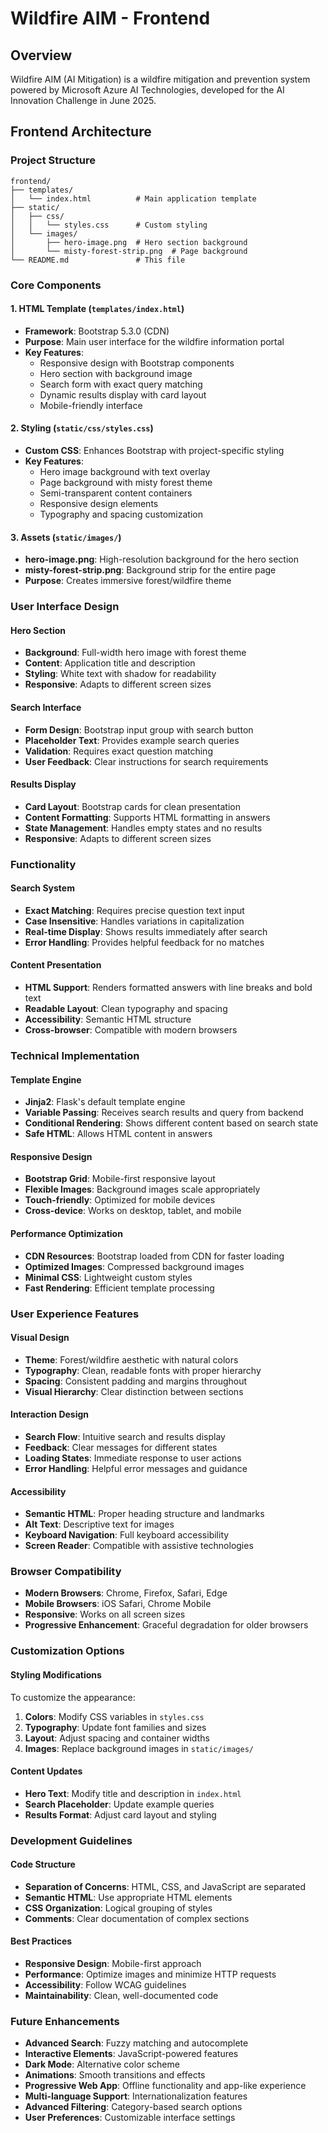 # Wildfire AIM - Frontend

## Overview
Wildfire AIM (AI Mitigation) is a wildfire mitigation and prevention system powered by Microsoft Azure AI Technologies, developed for the AI Innovation Challenge in June 2025.

## Frontend Architecture

### Project Structure
```
frontend/
├── templates/
│   └── index.html          # Main application template
├── static/
│   ├── css/
│   │   └── styles.css      # Custom styling
│   └── images/
│       ├── hero-image.png  # Hero section background
│       └── misty-forest-strip.png  # Page background
└── README.md               # This file
```

### Core Components

#### 1. HTML Template (`templates/index.html`)
- **Framework**: Bootstrap 5.3.0 (CDN)
- **Purpose**: Main user interface for the wildfire information portal
- **Key Features**:
  - Responsive design with Bootstrap components
  - Hero section with background image
  - Search form with exact query matching
  - Dynamic results display with card layout
  - Mobile-friendly interface

#### 2. Styling (`static/css/styles.css`)
- **Custom CSS**: Enhances Bootstrap with project-specific styling
- **Key Features**:
  - Hero image background with text overlay
  - Page background with misty forest theme
  - Semi-transparent content containers
  - Responsive design elements
  - Typography and spacing customization

#### 3. Assets (`static/images/`)
- **hero-image.png**: High-resolution background for the hero section
- **misty-forest-strip.png**: Background strip for the entire page
- **Purpose**: Creates immersive forest/wildfire theme

### User Interface Design

#### Hero Section
- **Background**: Full-width hero image with forest theme
- **Content**: Application title and description
- **Styling**: White text with shadow for readability
- **Responsive**: Adapts to different screen sizes

#### Search Interface
- **Form Design**: Bootstrap input group with search button
- **Placeholder Text**: Provides example search queries
- **Validation**: Requires exact question matching
- **User Feedback**: Clear instructions for search requirements

#### Results Display
- **Card Layout**: Bootstrap cards for clean presentation
- **Content Formatting**: Supports HTML formatting in answers
- **State Management**: Handles empty states and no results
- **Responsive**: Adapts to different screen sizes

### Functionality

#### Search System
- **Exact Matching**: Requires precise question text input
- **Case Insensitive**: Handles variations in capitalization
- **Real-time Display**: Shows results immediately after search
- **Error Handling**: Provides helpful feedback for no matches

#### Content Presentation
- **HTML Support**: Renders formatted answers with line breaks and bold text
- **Readable Layout**: Clean typography and spacing
- **Accessibility**: Semantic HTML structure
- **Cross-browser**: Compatible with modern browsers

### Technical Implementation

#### Template Engine
- **Jinja2**: Flask's default template engine
- **Variable Passing**: Receives search results and query from backend
- **Conditional Rendering**: Shows different content based on search state
- **Safe HTML**: Allows HTML content in answers

#### Responsive Design
- **Bootstrap Grid**: Mobile-first responsive layout
- **Flexible Images**: Background images scale appropriately
- **Touch-friendly**: Optimized for mobile devices
- **Cross-device**: Works on desktop, tablet, and mobile

#### Performance Optimization
- **CDN Resources**: Bootstrap loaded from CDN for faster loading
- **Optimized Images**: Compressed background images
- **Minimal CSS**: Lightweight custom styles
- **Fast Rendering**: Efficient template processing

### User Experience Features

#### Visual Design
- **Theme**: Forest/wildfire aesthetic with natural colors
- **Typography**: Clean, readable fonts with proper hierarchy
- **Spacing**: Consistent padding and margins throughout
- **Visual Hierarchy**: Clear distinction between sections

#### Interaction Design
- **Search Flow**: Intuitive search and results display
- **Feedback**: Clear messages for different states
- **Loading States**: Immediate response to user actions
- **Error Handling**: Helpful error messages and guidance

#### Accessibility
- **Semantic HTML**: Proper heading structure and landmarks
- **Alt Text**: Descriptive text for images
- **Keyboard Navigation**: Full keyboard accessibility
- **Screen Reader**: Compatible with assistive technologies

### Browser Compatibility
- **Modern Browsers**: Chrome, Firefox, Safari, Edge
- **Mobile Browsers**: iOS Safari, Chrome Mobile
- **Responsive**: Works on all screen sizes
- **Progressive Enhancement**: Graceful degradation for older browsers

### Customization Options

#### Styling Modifications
To customize the appearance:

1. **Colors**: Modify CSS variables in `styles.css`
2. **Typography**: Update font families and sizes
3. **Layout**: Adjust spacing and container widths
4. **Images**: Replace background images in `static/images/`

#### Content Updates
- **Hero Text**: Modify title and description in `index.html`
- **Search Placeholder**: Update example queries
- **Results Format**: Adjust card layout and styling

### Development Guidelines

#### Code Structure
- **Separation of Concerns**: HTML, CSS, and JavaScript are separated
- **Semantic HTML**: Use appropriate HTML elements
- **CSS Organization**: Logical grouping of styles
- **Comments**: Clear documentation of complex sections

#### Best Practices
- **Responsive Design**: Mobile-first approach
- **Performance**: Optimize images and minimize HTTP requests
- **Accessibility**: Follow WCAG guidelines
- **Maintainability**: Clean, well-documented code

### Future Enhancements
- **Advanced Search**: Fuzzy matching and autocomplete
- **Interactive Elements**: JavaScript-powered features
- **Dark Mode**: Alternative color scheme
- **Animations**: Smooth transitions and effects
- **Progressive Web App**: Offline functionality and app-like experience
- **Multi-language Support**: Internationalization features
- **Advanced Filtering**: Category-based search options
- **User Preferences**: Customizable interface settings

